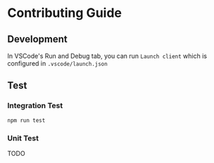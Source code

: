 # Contributing Guide

## Development

In VSCode's Run and Debug tab, you can run `Launch client` which is configured in `.vscode/launch.json`

## Test

### Integration Test

```shell
npm run test
```

### Unit Test

TODO
